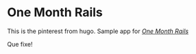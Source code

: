 # One Month Rails 

This is the pinterest from hugo. Sample app for [*One Month Rails*](https://github.com/hugo-alves/onemonthrails)

Que fixe!